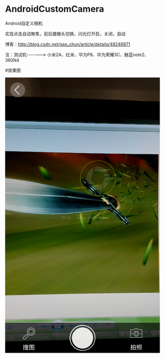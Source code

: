 # AndroidCustomCamera
Android自定义相机

实现点击自动聚焦，前后摄像头切换，闪光灯开启，关闭，自动

博客：http://blog.csdn.net/gao_chun/article/details/48246871

注：测试机-------> 小米2A、红米、华为P8、华为荣耀3C、魅蓝note2、360N4

#效果图

![](screenshots/1.png)
